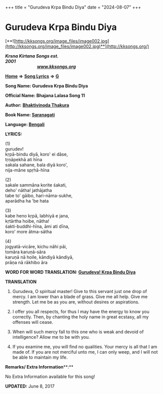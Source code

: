 +++
title = "Gurudeva Krpa Bindu Diya"
date = "2024-08-07"
+++

# Gurudeva Krpa Bindu Diya
[**![http://kksongs.org/image_files/image002.jpg](http://kksongs.org/image_files/image002.jpg)**](http://kksongs.org/)

**_Krsna Kirtana Songs est. 2001_**                                                                                                                                                 **_www.kksongs.org_**

**[Home](http://kksongs.org/)** **⇒** **[Song Lyrics](http://kksongs.org/lyrics.html)** **⇒** **[G](http://kksongs.org/songs/song_g.html)**

**Song Name: Gurudeva Krpa Bindu Diya**

**Official Name: Bhajana Lalasa Song 11**

**Author:** [**Bhaktivinoda Thakura**](http://kksongs.org/authors/list/bhaktivinoda.html)

**Book Name: [Saranagati](http://kksongs.org/authors/literature/saranagati.html)**

**Language: [Bengali](http://kksongs.org/language/list/bengali.html)**

**LYRICS:**

(1)  
gurudev!  
kṛpā-bindu diyā, koro' ei dāse,  
tṛṇāpekhā ati hīna  
sakala sahane, bala diyā koro',  
nija-māne spṛhā-hīna

(2)  
sakale sammāna korite śakati,  
deho' nātha! jathājatha  
tabe to' gāibo, hari-nāma-sukhe,  
aparādha ha 'be hata

(3)  
kabe heno kṛpā, labhiyā e jana,  
kṛtārtha hoibe, nātha!  
śakti-buddhi-hīna, āmi ati dīna,  
koro' more ātma-sātha

(4)  
jogyatā-vicāre, kichu nāhi pāi,  
tomāra karuṇā-sāra  
karuṇā nā hoile, kāndiyā kāndiyā,  
prāṇa nā rākhibo āra

**WORD FOR WORD TRANSLATION: [Gurudeva! Krpa Bindu Diya](http://kksongs.org/synonym/g/gurudeva4.html)**

**TRANSLATION**

1) Gurudeva, O spiritual master! Give to this servant just one drop of mercy. I am lower than a blade of grass. Give me all help. Give me strength. Let me be as you are, without desires or aspirations.

2) I offer you all respects, for thus I may have the energy to know you correctly. Then, by chanting the holy name in great ecstasy, all my offenses will cease.

3) When will such mercy fall to this one who is weak and devoid of intelligence? Allow me to be with you.

4) If you examine me, you will find no qualities. Your mercy is all that I am made of. If you are not merciful unto me, I can only weep, and I will not be able to maintain my life.

**Remarks/ Extra Information****:**

No Extra Information available for this song!

**UPDATED:** June 8, 2017